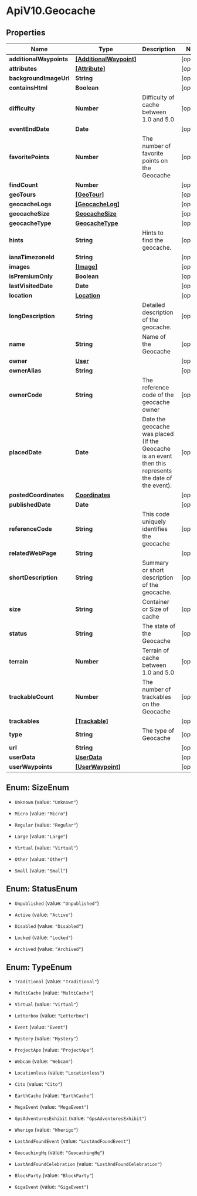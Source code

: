 # ApiV10.Geocache

## Properties

Name | Type | Description | Notes
------------ | ------------- | ------------- | -------------
**additionalWaypoints** | [**[AdditionalWaypoint]**](AdditionalWaypoint.md) |  | [optional] 
**attributes** | [**[Attribute]**](Attribute.md) |  | [optional] 
**backgroundImageUrl** | **String** |  | [optional] 
**containsHtml** | **Boolean** |  | [optional] 
**difficulty** | **Number** | Difficulty of cache between 1.0 and 5.0 | [optional] 
**eventEndDate** | **Date** |  | [optional] 
**favoritePoints** | **Number** | The number of favorite points on the Geocache | [optional] 
**findCount** | **Number** |  | [optional] 
**geoTours** | [**[GeoTour]**](GeoTour.md) |  | [optional] 
**geocacheLogs** | [**[GeocacheLog]**](GeocacheLog.md) |  | [optional] 
**geocacheSize** | [**GeocacheSize**](GeocacheSize.md) |  | [optional] 
**geocacheType** | [**GeocacheType**](GeocacheType.md) |  | [optional] 
**hints** | **String** | Hints to find the geocache. | [optional] 
**ianaTimezoneId** | **String** |  | [optional] 
**images** | [**[Image]**](Image.md) |  | [optional] 
**isPremiumOnly** | **Boolean** |  | [optional] 
**lastVisitedDate** | **Date** |  | [optional] 
**location** | [**Location**](Location.md) |  | [optional] 
**longDescription** | **String** | Detailed description of the geocache. | [optional] 
**name** | **String** | Name of the Geocache | [optional] 
**owner** | [**User**](User.md) |  | [optional] 
**ownerAlias** | **String** |  | [optional] 
**ownerCode** | **String** | The reference code of the geocache owner | [optional] 
**placedDate** | **Date** | Date the geocache was placed (If the Geocache is an event then this represents the date of the event). | [optional] 
**postedCoordinates** | [**Coordinates**](Coordinates.md) |  | [optional] 
**publishedDate** | **Date** |  | [optional] 
**referenceCode** | **String** | This code uniquely identifies the geocache | [optional] 
**relatedWebPage** | **String** |  | [optional] 
**shortDescription** | **String** | Summary or short description of the geocache. | [optional] 
**size** | **String** | Container or Size of cache | [optional] 
**status** | **String** | The state of the Geocache | [optional] 
**terrain** | **Number** | Terrain of cache between 1.0 and 5.0 | [optional] 
**trackableCount** | **Number** | The number of trackables on the Geocache | [optional] 
**trackables** | [**[Trackable]**](Trackable.md) |  | [optional] 
**type** | **String** | The type of Geocache | [optional] 
**url** | **String** |  | [optional] 
**userData** | [**UserData**](UserData.md) |  | [optional] 
**userWaypoints** | [**[UserWaypoint]**](UserWaypoint.md) |  | [optional] 



## Enum: SizeEnum


* `Unknown` (value: `"Unknown"`)

* `Micro` (value: `"Micro"`)

* `Regular` (value: `"Regular"`)

* `Large` (value: `"Large"`)

* `Virtual` (value: `"Virtual"`)

* `Other` (value: `"Other"`)

* `Small` (value: `"Small"`)





## Enum: StatusEnum


* `Unpublished` (value: `"Unpublished"`)

* `Active` (value: `"Active"`)

* `Disabled` (value: `"Disabled"`)

* `Locked` (value: `"Locked"`)

* `Archived` (value: `"Archived"`)





## Enum: TypeEnum


* `Traditional` (value: `"Traditional"`)

* `MultiCache` (value: `"MultiCache"`)

* `Virtual` (value: `"Virtual"`)

* `Letterbox` (value: `"Letterbox"`)

* `Event` (value: `"Event"`)

* `Mystery` (value: `"Mystery"`)

* `ProjectApe` (value: `"ProjectApe"`)

* `Webcam` (value: `"Webcam"`)

* `Locationless` (value: `"Locationless"`)

* `Cito` (value: `"Cito"`)

* `EarthCache` (value: `"EarthCache"`)

* `MegaEvent` (value: `"MegaEvent"`)

* `GpsAdventuresExhibit` (value: `"GpsAdventuresExhibit"`)

* `Wherigo` (value: `"Wherigo"`)

* `LostAndFoundEvent` (value: `"LostAndFoundEvent"`)

* `GeocachingHq` (value: `"GeocachingHq"`)

* `LostAndFoundCelebration` (value: `"LostAndFoundCelebration"`)

* `BlockParty` (value: `"BlockParty"`)

* `GigaEvent` (value: `"GigaEvent"`)




